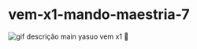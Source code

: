 # vem-x1-mando-maestria-7
![gif descriçâo](https://pa1.aminoapps.com/5959/7a4edb98213796a7bb14d9f4798bf97558f979bb_00.gif)
main yasuo vem x1 :dash:
